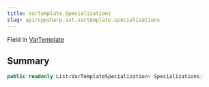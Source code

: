 ```yaml
---
title: VarTemplate.Specializations
slug: api/cppsharp.ast.vartemplate.specializations
---
```

Field in [VarTemplate](/api/cppsharp/ast/vartemplate)

## Summary



```csharp
public readonly List<VarTemplateSpecialization> Specializations;
```

